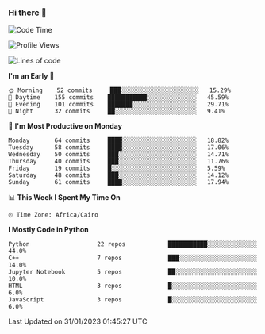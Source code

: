 ### Hi there 👋

<!--
**AMR-KELEG/AMR-KELEG** is a ✨ _special_ ✨ repository because its `README.md` (this file) appears on your GitHub profile.

Here are some ideas to get you started:

- 🔭 I’m currently working on ...
- 🌱 I’m currently learning ...
- 👯 I’m looking to collaborate on ...
- 🤔 I’m looking for help with ...
- 💬 Ask me about ...
- 📫 How to reach me: ...
- 😄 Pronouns: ...
- ⚡ Fun fact: ...
-->

<!--START_SECTION:waka-->
![Code Time](http://img.shields.io/badge/Code%20Time-0%20secs-blue)

![Profile Views](http://img.shields.io/badge/Profile%20Views-0-blue)

![Lines of code](https://img.shields.io/badge/From%20Hello%20World%20I%27ve%20Written-2%20Million%20lines%20of%20code-blue)

**I'm an Early 🐤** 

```text
🌞 Morning    52 commits     ███░░░░░░░░░░░░░░░░░░░░░░   15.29% 
🌆 Daytime    155 commits    ███████████░░░░░░░░░░░░░░   45.59% 
🌃 Evening    101 commits    ███████░░░░░░░░░░░░░░░░░░   29.71% 
🌙 Night      32 commits     ██░░░░░░░░░░░░░░░░░░░░░░░   9.41%

```
📅 **I'm Most Productive on Monday** 

```text
Monday       64 commits     ████░░░░░░░░░░░░░░░░░░░░░   18.82% 
Tuesday      58 commits     ████░░░░░░░░░░░░░░░░░░░░░   17.06% 
Wednesday    50 commits     ███░░░░░░░░░░░░░░░░░░░░░░   14.71% 
Thursday     40 commits     ███░░░░░░░░░░░░░░░░░░░░░░   11.76% 
Friday       19 commits     █░░░░░░░░░░░░░░░░░░░░░░░░   5.59% 
Saturday     48 commits     ███░░░░░░░░░░░░░░░░░░░░░░   14.12% 
Sunday       61 commits     ████░░░░░░░░░░░░░░░░░░░░░   17.94%

```


📊 **This Week I Spent My Time On** 

```text
⌚︎ Time Zone: Africa/Cairo

```

**I Mostly Code in Python** 

```text
Python                   22 repos            ███████████░░░░░░░░░░░░░░   44.0% 
C++                      7 repos             ███░░░░░░░░░░░░░░░░░░░░░░   14.0% 
Jupyter Notebook         5 repos             ██░░░░░░░░░░░░░░░░░░░░░░░   10.0% 
HTML                     3 repos             █░░░░░░░░░░░░░░░░░░░░░░░░   6.0% 
JavaScript               3 repos             █░░░░░░░░░░░░░░░░░░░░░░░░   6.0%

```



 Last Updated on 31/01/2023 01:45:27 UTC
<!--END_SECTION:waka-->
